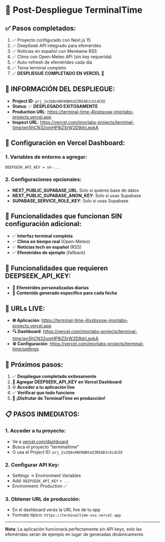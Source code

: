 # 🚀 Post-Despliegue TerminalTime

## ✅ Pasos completados:

1. ✅ Proyecto configurado con Next.js 15
2. ✅ DeepSeek API integrado para efemérides
3. ✅ Noticias en español con Menéame RSS
4. ✅ Clima con Open-Meteo API (sin key requerida)
5. ✅ Auto-refresh de efemérides cada día
6. ✅ Tema terminal completo
7. ✅ **DESPLIEGUE COMPLETADO EN VERCEL** 🚀

## 🎯 **INFORMACIÓN DEL DESPLIEGUE:**

- **Project ID**: `prj_2x2Q8xXWV8QNtmZZREADJcOidCEE`
- **Status**: ✅ **DESPLEGADO EXITOSAMENTE**
- **Production URL**: https://terminal-time-4lxsbsxsw-imorlabs-projects.vercel.app
- **Inspect URL**: https://vercel.com/imorlabs-projects/terminal-time/wn5hCN32omHP8jZSrW2D9drLepkA

## 🔧 Configuración en Vercel Dashboard:

### 1. Variables de entorno a agregar:
```
DEEPSEEK_API_KEY = sk-...
```

### 2. Configuraciones opcionales:
- **NEXT_PUBLIC_SUPABASE_URL**: Solo si quieres base de datos
- **NEXT_PUBLIC_SUPABASE_ANON_KEY**: Solo si usas Supabase
- **SUPABASE_SERVICE_ROLE_KEY**: Solo si usas Supabase

## 🎯 Funcionalidades que funcionan SIN configuración adicional:

- ✅ **Interfaz terminal completa**
- ✅ **Clima en tiempo real** (Open-Meteo)
- ✅ **Noticias tech en español** (RSS)
- ✅ **Efemérides de ejemplo** (fallback)

## 🤖 Funcionalidades que requieren DEEPSEEK_API_KEY:

- 🔑 **Efemérides personalizadas diarias**
- 🔑 **Contenido generado específico para cada fecha**

## 📱 URLs LIVE:

- **🌐 Aplicación**: https://terminal-time-4lxsbsxsw-imorlabs-projects.vercel.app
- **🔍 Dashboard**: https://vercel.com/imorlabs-projects/terminal-time/wn5hCN32omHP8jZSrW2D9drLepkA
- **⚙️ Configuración**: https://vercel.com/imorlabs-projects/terminal-time/settings

## 🔄 Próximos pasos:

1. ✅ **Despliegue completado exitosamente**
2. 🔑 **Agregar DEEPSEEK_API_KEY en Vercel Dashboard**
3. 🌐 **Acceder a tu aplicación live**
4. ✅ **Verificar que todo funcione**
5. 🎉 **¡Disfrutar de TerminalTime en producción!**

## 📋 **PASOS INMEDIATOS:**

### 1. **Acceder a tu proyecto:**
- Ve a [vercel.com/dashboard](https://vercel.com/dashboard)
- Busca el proyecto "terminaltime"
- O usa el Project ID: `prj_2x2Q8xXWV8QNtmZZREADJcOidCEE`

### 2. **Configurar API Key:**
- Settings → Environment Variables
- Add: `DEEPSEEK_API_KEY` = `...`
- Environment: Production ✅

### 3. **Obtener URL de producción:**
- En el dashboard verás la URL live de tu app
- Formato típico: `https://terminaltime-xxx.vercel.app`

---

**Nota**: La aplicación funcionará perfectamente sin API keys, solo las efemérides serán de ejemplo en lugar de generadas dinámicamente.
